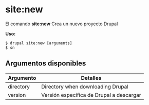 # site:new
El comando **site:new** Crea un nuevo proyecto Drupal

**Uso:**
```
$ drupal site:new [arguments] 
$ sn  
```

## Argumentos disponibles
Argumento | Detalles
---------|-------------
directory | Directory when downloading Drupal
version | Versión específica de Drupal a descargar
